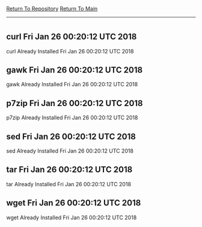 [Return To Repository](https://github.com/deathbybandaid/piholeparser/)
[Return To Main](https://github.com/deathbybandaid/piholeparser/blob/master/RecentRunLogs/Mainlog.md)
____________________________________
# 
## curl Fri Jan 26 00:20:12 UTC 2018
curl Already Installed Fri Jan 26 00:20:12 UTC 2018
## gawk Fri Jan 26 00:20:12 UTC 2018
gawk Already Installed Fri Jan 26 00:20:12 UTC 2018
## p7zip Fri Jan 26 00:20:12 UTC 2018
p7zip Already Installed Fri Jan 26 00:20:12 UTC 2018
## sed Fri Jan 26 00:20:12 UTC 2018
sed Already Installed Fri Jan 26 00:20:12 UTC 2018
## tar Fri Jan 26 00:20:12 UTC 2018
tar Already Installed Fri Jan 26 00:20:12 UTC 2018
## wget Fri Jan 26 00:20:12 UTC 2018
wget Already Installed Fri Jan 26 00:20:12 UTC 2018
